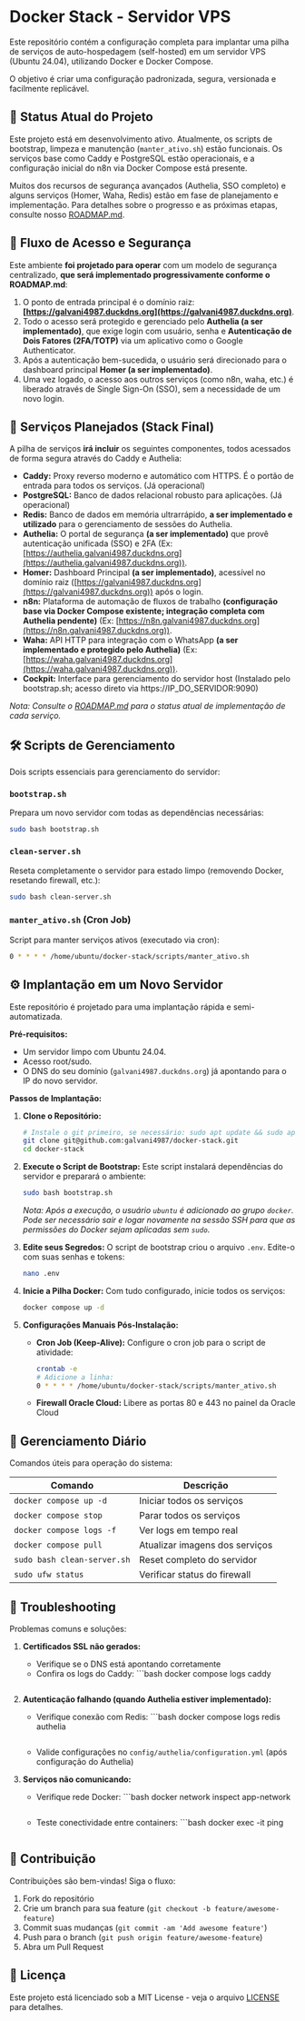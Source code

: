 # Docker Stack - Servidor VPS

Este repositório contém a configuração completa para implantar uma pilha de serviços de auto-hospedagem (self-hosted) em um servidor VPS (Ubuntu 24.04), utilizando Docker e Docker Compose.

O objetivo é criar uma configuração padronizada, segura, versionada e facilmente replicável.

## 🎯 Status Atual do Projeto

Este projeto está em desenvolvimento ativo. Atualmente, os scripts de bootstrap, limpeza e manutenção (`manter_ativo.sh`) estão funcionais. Os serviços base como Caddy e PostgreSQL estão operacionais, e a configuração inicial do n8n via Docker Compose está presente.

Muitos dos recursos de segurança avançados (Authelia, SSO completo) e alguns serviços (Homer, Waha, Redis) estão em fase de planejamento e implementação. Para detalhes sobre o progresso e as próximas etapas, consulte nosso [ROADMAP.md](ROADMAP.md).

## 🔐 Fluxo de Acesso e Segurança

Este ambiente **foi projetado para operar** com um modelo de segurança centralizado, **que será implementado progressivamente conforme o ROADMAP.md**:

1.  O ponto de entrada principal é o domínio raiz: **[https://galvani4987.duckdns.org](https://galvani4987.duckdns.org)**.
2.  Todo o acesso será protegido e gerenciado pelo **Authelia (a ser implementado)**, que exige login com usuário, senha e **Autenticação de Dois Fatores (2FA/TOTP)** via um aplicativo como o Google Authenticator.
3.  Após a autenticação bem-sucedida, o usuário será direcionado para o dashboard principal **Homer (a ser implementado)**.
4.  Uma vez logado, o acesso aos outros serviços (como n8n, waha, etc.) é liberado através de Single Sign-On (SSO), sem a necessidade de um novo login.

## 🚀 Serviços Planejados (Stack Final)

A pilha de serviços **irá incluir** os seguintes componentes, todos acessados de forma segura através do Caddy e Authelia:

* **Caddy:** Proxy reverso moderno e automático com HTTPS. É o portão de entrada para todos os serviços. (Já operacional)
* **PostgreSQL:** Banco de dados relacional robusto para aplicações. (Já operacional)
* **Redis:** Banco de dados em memória ultrarrápido, **a ser implementado e utilizado** para o gerenciamento de sessões do Authelia.
* **Authelia:** O portal de segurança **(a ser implementado)** que provê autenticação unificada (SSO) e 2FA (Ex: [https://authelia.galvani4987.duckdns.org](https://authelia.galvani4987.duckdns.org)).
* **Homer:** Dashboard Principal **(a ser implementado)**, acessível no domínio raiz ([https://galvani4987.duckdns.org](https://galvani4987.duckdns.org)) após o login.
* **n8n:** Plataforma de automação de fluxos de trabalho **(configuração base via Docker Compose existente; integração completa com Authelia pendente)** (Ex: [https://n8n.galvani4987.duckdns.org](https://n8n.galvani4987.duckdns.org)).
* **Waha:** API HTTP para integração com o WhatsApp **(a ser implementado e protegido pelo Authelia)** (Ex: [https://waha.galvani4987.duckdns.org](https://waha.galvani4987.duckdns.org)).
* **Cockpit:** Interface para gerenciamento do servidor host (Instalado pelo bootstrap.sh; acesso direto via https://IP_DO_SERVIDOR:9090)

*Nota: Consulte o [ROADMAP.md](ROADMAP.md) para o status atual de implementação de cada serviço.*

## 🛠️ Scripts de Gerenciamento

Dois scripts essenciais para gerenciamento do servidor:

### `bootstrap.sh`
Prepara um novo servidor com todas as dependências necessárias:
```bash
sudo bash bootstrap.sh
```

### `clean-server.sh`
Reseta completamente o servidor para estado limpo (removendo Docker, resetando firewall, etc.):
```bash
sudo bash clean-server.sh
```

### `manter_ativo.sh` (Cron Job)
Script para manter serviços ativos (executado via cron):
```bash
0 * * * * /home/ubuntu/docker-stack/scripts/manter_ativo.sh
```

## ⚙️ Implantação em um Novo Servidor

Este repositório é projetado para uma implantação rápida e semi-automatizada.

**Pré-requisitos:**
* Um servidor limpo com Ubuntu 24.04.
* Acesso root/sudo.
* O DNS do seu domínio (`galvani4987.duckdns.org`) já apontando para o IP do novo servidor.

**Passos de Implantação:**

1.  **Clone o Repositório:**
    ```bash
    # Instale o git primeiro, se necessário: sudo apt update && sudo apt install git -y
    git clone git@github.com:galvani4987/docker-stack.git
    cd docker-stack
    ```

2.  **Execute o Script de Bootstrap:**
    Este script instalará dependências do servidor e preparará o ambiente:
    ```bash
    sudo bash bootstrap.sh
    ```
    *Nota: Após a execução, o usuário `ubuntu` é adicionado ao grupo `docker`. Pode ser necessário sair e logar novamente na sessão SSH para que as permissões do Docker sejam aplicadas sem `sudo`.*

3.  **Edite seus Segredos:**
    O script de bootstrap criou o arquivo `.env`. Edite-o com suas senhas e tokens:
    ```bash
    nano .env
    ```

4.  **Inicie a Pilha Docker:**
    Com tudo configurado, inicie todos os serviços:
    ```bash
    docker compose up -d
    ```

5.  **Configurações Manuais Pós-Instalação:**
    * **Cron Job (Keep-Alive):** Configure o cron job para o script de atividade:
        ```bash
        crontab -e
        # Adicione a linha:
        0 * * * * /home/ubuntu/docker-stack/scripts/manter_ativo.sh
        ```
    * **Firewall Oracle Cloud:** Libere as portas 80 e 443 no painel da Oracle Cloud

## 🔄 Gerenciamento Diário

Comandos úteis para operação do sistema:

| Comando | Descrição |
|---------|-----------|
| `docker compose up -d` | Iniciar todos os serviços |
| `docker compose stop` | Parar todos os serviços |
| `docker compose logs -f` | Ver logs em tempo real |
| `docker compose pull` | Atualizar imagens dos serviços |
| `sudo bash clean-server.sh` | Reset completo do servidor |
| `sudo ufw status` | Verificar status do firewall |

## 🚨 Troubleshooting

Problemas comuns e soluções:

1. **Certificados SSL não gerados:**
   - Verifique se o DNS está apontando corretamente
   - Confira os logs do Caddy: ```bash
     docker compose logs caddy
     ```

2. **Autenticação falhando (quando Authelia estiver implementado):**
   - Verifique conexão com Redis: ```bash
     docker compose logs redis authelia
     ```
   - Valide configurações no `config/authelia/configuration.yml` (após configuração do Authelia)

3. **Serviços não comunicando:**
   - Verifique rede Docker: ```bash
     docker network inspect app-network
     ```
   - Teste conectividade entre containers: ```bash
     docker exec -it <container> ping <outro-container>
     ```

## 🤝 Contribuição
Contribuições são bem-vindas! Siga o fluxo:
1. Fork do repositório
2. Crie um branch para sua feature (`git checkout -b feature/awesome-feature`)
3. Commit suas mudanças (`git commit -am 'Add awesome feature'`)
4. Push para o branch (`git push origin feature/awesome-feature`)
5. Abra um Pull Request

## 📄 Licença
Este projeto está licenciado sob a MIT License - veja o arquivo [LICENSE](LICENSE) para detalhes.

